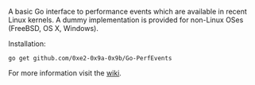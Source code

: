 A basic Go interface to performance events which are available in recent Linux kernels.
A dummy implementation is provided for non-Linux OSes (FreeBSD, OS X, Windows).

Installation:

    go get github.com/0xe2-0x9a-0x9b/Go-PerfEvents

For more information visit the [wiki](http://github.com/0xe2-0x9a-0x9b/Go-PerfEvents/wiki).
